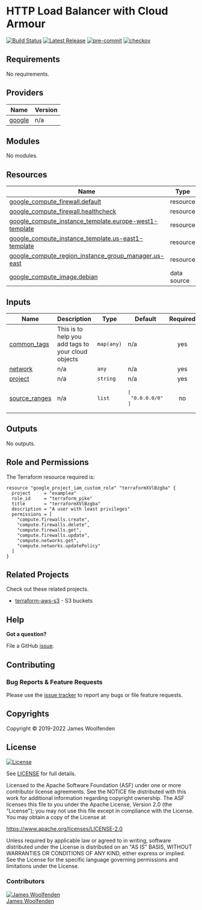 # HTTP Load Balancer with Cloud Armour

[![Build Status](https://github.com/JamesWoolfenden/terraform-gcp-http-internal/workflows/Verify%20and%20Bump/badge.svg?branch=master)](https://travis-ci.com/JamesWoolfenden/terraform-gcp-http-internal)
[![Latest Release](https://img.shields.io/github/release/JamesWoolfenden/terraform-gcp-http-internal.svg)](https://github.com/JamesWoolfenden/terraform-gcp-http-internal/releases/latest)
[![pre-commit](https://img.shields.io/badge/pre--commit-enabled-brightgreen?logo=pre-commit&logoColor=white)](https://github.com/pre-commit/pre-commit)
[![checkov](https://img.shields.io/badge/checkov-verified-brightgreen)](https://www.checkov.io/)

<!-- BEGINNING OF PRE-COMMIT-TERRAFORM DOCS HOOK -->
## Requirements

No requirements.

## Providers

| Name | Version |
|------|---------|
| <a name="provider_google"></a> [google](#provider\_google) | n/a |

## Modules

No modules.

## Resources

| Name | Type |
|------|------|
| [google_compute_firewall.default](https://registry.terraform.io/providers/hashicorp/google/latest/docs/resources/compute_firewall) | resource |
| [google_compute_firewall.healthcheck](https://registry.terraform.io/providers/hashicorp/google/latest/docs/resources/compute_firewall) | resource |
| [google_compute_instance_template.europe-west1-template](https://registry.terraform.io/providers/hashicorp/google/latest/docs/resources/compute_instance_template) | resource |
| [google_compute_instance_template.us-east1-template](https://registry.terraform.io/providers/hashicorp/google/latest/docs/resources/compute_instance_template) | resource |
| [google_compute_region_instance_group_manager.us-east](https://registry.terraform.io/providers/hashicorp/google/latest/docs/resources/compute_region_instance_group_manager) | resource |
| [google_compute_image.debian](https://registry.terraform.io/providers/hashicorp/google/latest/docs/data-sources/compute_image) | data source |

## Inputs

| Name | Description | Type | Default | Required |
|------|-------------|------|---------|:--------:|
| <a name="input_common_tags"></a> [common\_tags](#input\_common\_tags) | This is to help you add tags to your cloud objects | `map(any)` | n/a | yes |
| <a name="input_network"></a> [network](#input\_network) | n/a | `any` | n/a | yes |
| <a name="input_project"></a> [project](#input\_project) | n/a | `string` | n/a | yes |
| <a name="input_source_ranges"></a> [source\_ranges](#input\_source\_ranges) | n/a | `list` | <pre>[<br>  "0.0.0.0/0"<br>]</pre> | no |

## Outputs

No outputs.
<!-- END OF PRE-COMMIT-TERRAFORM DOCS HOOK -->

## Role and Permissions

<!-- BEGINNING OF PRE-COMMIT-PIKE DOCS HOOK -->
The Terraform resource required is:

```golang
resource "google_project_iam_custom_role" "terraformXVlBzgba" {
  project     = "examplea"
  role_id     = "terraform_pike"
  title       = "terraformXVlBzgba"
  description = "A user with least privileges"
  permissions = [
    "compute.firewalls.create",
    "compute.firewalls.delete",
    "compute.firewalls.get",
    "compute.firewalls.update",
    "compute.networks.get",
    "compute.networks.updatePolicy"
  ]
}

```
<!-- END OF PRE-COMMIT-PIKE DOCS HOOK -->

## Related Projects

Check out these related projects.

- [terraform-aws-s3](https://github.com/jameswoolfenden/terraform-aws-s3) - S3 buckets

## Help

**Got a question?**

File a GitHub [issue](https://github.com/JamesWoolfenden/terraform-gcp-http-internal/issues).

## Contributing

### Bug Reports & Feature Requests

Please use the [issue tracker](https://github.com/JamesWoolfenden/terraform-gcp-http-internal/issues) to report any bugs or file feature requests.

## Copyrights

Copyright © 2019-2022 James Woolfenden

## License

[![License](https://img.shields.io/badge/License-Apache%202.0-blue.svg)](https://opensource.org/licenses/Apache-2.0)

See [LICENSE](LICENSE) for full details.

Licensed to the Apache Software Foundation (ASF) under one
or more contributor license agreements. See the NOTICE file
distributed with this work for additional information
regarding copyright ownership. The ASF licenses this file
to you under the Apache License, Version 2.0 (the
"License"); you may not use this file except in compliance
with the License. You may obtain a copy of the License at

<https://www.apache.org/licenses/LICENSE-2.0>

Unless required by applicable law or agreed to in writing,
software distributed under the License is distributed on an
"AS IS" BASIS, WITHOUT WARRANTIES OR CONDITIONS OF ANY
KIND, either express or implied. See the License for the
specific language governing permissions and limitations
under the License.

### Contributors

[![James Woolfenden][jameswoolfenden_avatar]][jameswoolfenden_homepage]<br/>[James Woolfenden][jameswoolfenden_homepage]

[jameswoolfenden_homepage]: https://github.com/jameswoolfenden
[jameswoolfenden_avatar]: https://github.com/jameswoolfenden.png?size=150
